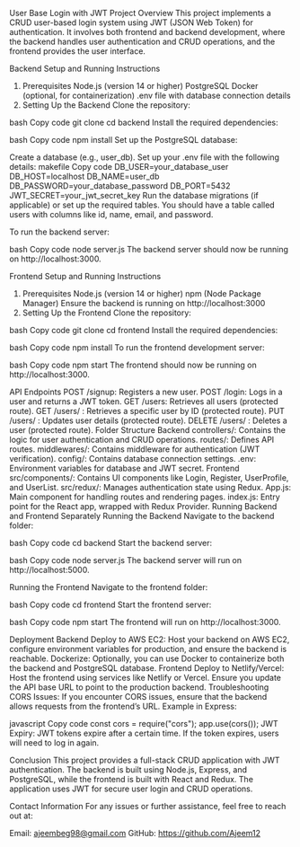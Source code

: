 User Base Login with JWT
Project Overview
This project implements a CRUD user-based login system using JWT (JSON Web Token) for authentication. It involves both frontend and backend development, where the backend handles user authentication and CRUD operations, and the frontend provides the user interface.

Backend Setup and Running Instructions
1. Prerequisites
Node.js (version 14 or higher)
PostgreSQL
Docker (optional, for containerization)
.env file with database connection details
2. Setting Up the Backend
Clone the repository:

bash
Copy code
git clone <your-repository-url>
cd backend
Install the required dependencies:

bash
Copy code
npm install
Set up the PostgreSQL database:

Create a database (e.g., user_db).
Set up your .env file with the following details:
makefile
Copy code
DB_USER=your_database_user
DB_HOST=localhost
DB_NAME=user_db
DB_PASSWORD=your_database_password
DB_PORT=5432
JWT_SECRET=your_jwt_secret_key
Run the database migrations (if applicable) or set up the required tables. You should have a table called users with columns like id, name, email, and password.

To run the backend server:

bash
Copy code
node server.js
The backend server should now be running on http://localhost:3000.

Frontend Setup and Running Instructions
1. Prerequisites
Node.js (version 14 or higher)
npm (Node Package Manager)
Ensure the backend is running on http://localhost:3000
2. Setting Up the Frontend
Clone the repository:

bash
Copy code
git clone <your-repository-url>
cd frontend
Install the required dependencies:

bash
Copy code
npm install
To run the frontend development server:

bash
Copy code
npm start
The frontend should now be running on http://localhost:3000.

API Endpoints
POST /signup: Registers a new user.
POST /login: Logs in a user and returns a JWT token.
GET /users: Retrieves all users (protected route).
GET /users/
: Retrieves a specific user by ID (protected route).
PUT /users/
: Updates user details (protected route).
DELETE /users/
: Deletes a user (protected route).
Folder Structure
Backend
controllers/: Contains the logic for user authentication and CRUD operations.
routes/: Defines API routes.
middlewares/: Contains middleware for authentication (JWT verification).
config/: Contains database connection settings.
.env: Environment variables for database and JWT secret.
Frontend
src/components/: Contains UI components like Login, Register, UserProfile, and UserList.
src/redux/: Manages authentication state using Redux.
App.js: Main component for handling routes and rendering pages.
index.js: Entry point for the React app, wrapped with Redux Provider.
Running Backend and Frontend Separately
Running the Backend
Navigate to the backend folder:

bash
Copy code
cd backend
Start the backend server:

bash
Copy code
node server.js
The backend server will run on http://localhost:5000.

Running the Frontend
Navigate to the frontend folder:

bash
Copy code
cd frontend
Start the frontend server:

bash
Copy code
npm start
The frontend will run on http://localhost:3000.

Deployment
Backend
Deploy to AWS EC2: Host your backend on AWS EC2, configure environment variables for production, and ensure the backend is reachable.
Dockerize: Optionally, you can use Docker to containerize both the backend and PostgreSQL database.
Frontend
Deploy to Netlify/Vercel: Host the frontend using services like Netlify or Vercel. Ensure you update the API base URL to point to the production backend.
Troubleshooting
CORS Issues: If you encounter CORS issues, ensure that the backend allows requests from the frontend’s URL. Example in Express:

javascript
Copy code
const cors = require("cors");
app.use(cors());
JWT Expiry: JWT tokens expire after a certain time. If the token expires, users will need to log in again.

Conclusion
This project provides a full-stack CRUD application with JWT authentication. The backend is built using Node.js, Express, and PostgreSQL, while the frontend is built with React and Redux. The application uses JWT for secure user login and CRUD operations.

Contact Information
For any issues or further assistance, feel free to reach out at:

Email: ajeembeg98@gmail.com
GitHub: https://github.com/Ajeem12
